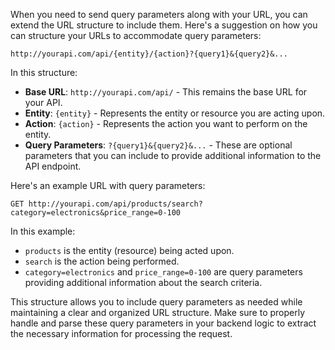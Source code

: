 When you need to send query parameters along with your URL, you can extend the URL structure to include them. Here's a suggestion on how you can structure your URLs to accommodate query parameters:

```
http://yourapi.com/api/{entity}/{action}?{query1}&{query2}&...
```

In this structure:

- **Base URL**: `http://yourapi.com/api/` - This remains the base URL for your API.
- **Entity**: `{entity}` - Represents the entity or resource you are acting upon.
- **Action**: `{action}` - Represents the action you want to perform on the entity.
- **Query Parameters**: `?{query1}&{query2}&...` - These are optional parameters that you can include to provide additional information to the API endpoint.

Here's an example URL with query parameters:

```
GET http://yourapi.com/api/products/search?category=electronics&price_range=0-100
```

In this example:

- `products` is the entity (resource) being acted upon.
- `search` is the action being performed.
- `category=electronics` and `price_range=0-100` are query parameters providing additional information about the search criteria.

This structure allows you to include query parameters as needed while maintaining a clear and organized URL structure. Make sure to properly handle and parse these query parameters in your backend logic to extract the necessary information for processing the request.